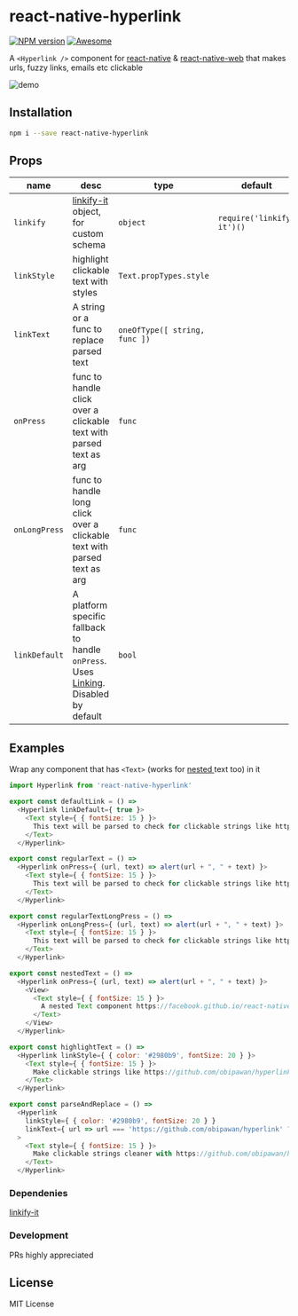 # react-native-hyperlink
[![NPM version](https://badge.fury.io/js/react-native-hyperlink.svg)](http://badge.fury.io/js/react-native-hyperlink) [![Awesome](https://cdn.rawgit.com/sindresorhus/awesome/d7305f38d29fed78fa85652e3a63e154dd8e8829/media/badge.svg)](https://github.com/jondot/awesome-react-native#text--rich-content)

A `<Hyperlink />` component for [react-native](http://facebook.github.io/react-native/) & [react-native-web](https://github.com/necolas/react-native-web) that makes urls, fuzzy links, emails etc clickable

![demo](https://cdn.rawgit.com/obipawan/hyperlink/master/asset/screen.gif)

## Installation
```sh
npm i --save react-native-hyperlink
```

## Props
| name | desc | type | default
| --- | --- | --- | --- |
| `linkify` | [linkify-it](http://markdown-it.github.io/linkify-it/doc/) object, for custom schema  | `object` | `require('linkify-it')()`
| `linkStyle` | highlight clickable text with styles | `Text.propTypes.style` |
| `linkText` | A string or a func to replace parsed text | `oneOfType([ string, func ])` |
| `onPress` | func to handle click over a clickable text with parsed text as arg | `func` |
| `onLongPress` | func to handle long click over a clickable text with parsed text as arg | `func` |
|`linkDefault`|A platform specific fallback to handle `onPress`. Uses [Linking](https://facebook.github.io/react-native/docs/linking.html). Disabled by default | `bool`

## Examples
Wrap any component that has `<Text>` (works for [nested ](https://facebook.github.io/react-native/docs/text.html#nested-text) text too) in it

```javascript
import Hyperlink from 'react-native-hyperlink'

export const defaultLink = () =>
  <Hyperlink linkDefault={ true }>
    <Text style={ { fontSize: 15 } }>
      This text will be parsed to check for clickable strings like https://github.com/obipawan/hyperlink and made clickable.
    </Text>
  </Hyperlink>

export const regularText = () =>
  <Hyperlink onPress={ (url, text) => alert(url + ", " + text) }>
    <Text style={ { fontSize: 15 } }>
      This text will be parsed to check for clickable strings like https://github.com/obipawan/hyperlink and made clickable.
    </Text>
  </Hyperlink>

export const regularTextLongPress = () =>
  <Hyperlink onLongPress={ (url, text) => alert(url + ", " + text) }>
    <Text style={ { fontSize: 15 } }>
      This text will be parsed to check for clickable strings like https://github.com/obipawan/hyperlink and made clickable for long click.
    </Text>
  </Hyperlink>

export const nestedText = () =>
  <Hyperlink onPress={ (url, text) => alert(url + ", " + text) }>
    <View>
      <Text style={ { fontSize: 15 } }>
        A nested Text component https://facebook.github.io/react-native/docs/text.html works equally well <Text>with https://github.com/obipawan/hyperlink</Text>
      </Text>
    </View>
  </Hyperlink>

export const highlightText = () =>
  <Hyperlink linkStyle={ { color: '#2980b9', fontSize: 20 } }>
    <Text style={ { fontSize: 15 } }>
      Make clickable strings like https://github.com/obipawan/hyperlink stylable
    </Text>
  </Hyperlink>

export const parseAndReplace = () =>
  <Hyperlink
    linkStyle={ { color: '#2980b9', fontSize: 20 } }
    linkText={ url => url === 'https://github.com/obipawan/hyperlink' ? 'Hyperlink' : url }
  >
    <Text style={ { fontSize: 15 } }>
      Make clickable strings cleaner with https://github.com/obipawan/hyperlink
    </Text>
  </Hyperlink>
```

### Dependenies
 [linkify-it](https://github.com/markdown-it/linkify-it)
### Development

PRs highly appreciated

License
----
MIT License
